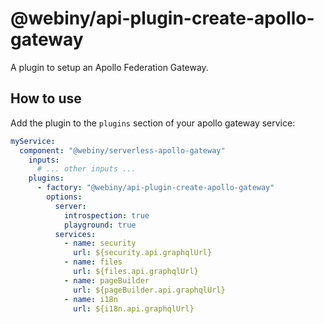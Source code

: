 # @webiny/api-plugin-create-apollo-gateway

A plugin to setup an Apollo Federation Gateway.

## How to use

Add the plugin to the `plugins` section of your apollo gateway service:

```yaml
myService:
  component: "@webiny/serverless-apollo-gateway"
    inputs:
      # ... other inputs ...
    plugins:
      - factory: "@webiny/api-plugin-create-apollo-gateway"
        options:
          server:
            introspection: true
            playground: true
          services:
            - name: security
              url: ${security.api.graphqlUrl}
            - name: files
              url: ${files.api.graphqlUrl}
            - name: pageBuilder
              url: ${pageBuilder.api.graphqlUrl}
            - name: i18n
              url: ${i18n.api.graphqlUrl}
```
